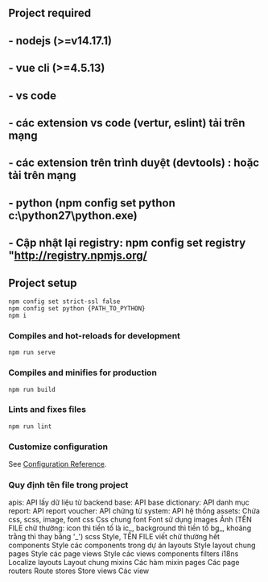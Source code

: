 ﻿

## Project required
## - nodejs (>=v14.17.1)
## - vue cli (>=4.5.13)
## - vs code
## - các extension vs code (vertur, eslint) tải trên mạng
## - các extension trên trình duyệt (devtools) : hoặc tải trên mạng
## - python (npm config set python c:\python27\python.exe)
## - Cập nhật lại registry: npm config set registry "http://registry.npmjs.org/

## Project setup
```
npm config set strict-ssl false
npm config set python {PATH_TO_PYTHON}
npm i
```

### Compiles and hot-reloads for development
```
npm run serve
```

### Compiles and minifies for production
```
npm run build
```

### Lints and fixes files
```
npm run lint
```

### Customize configuration
See [Configuration Reference](https://cli.vuejs.org/config/).

### Quy định tên file trong project
apis: API lấy dữ liệu từ backend
	base:						API base
	dictionary:					API danh mục
	report:						API report
	voucher:					API chứng từ
	system:						API hệ thống
assets: Chứa css, scss, image, font
	css							Css chung
	font						Font sử dụng
	images						Ảnh (TÊN FILE chữ thường: icon thì tiền tố là ic_, background thì tiền tố bg_, khoảng trằng thì thay bằng '_')
	scss						Style, TÊN FILE viết chữ thường hết
		components				Style các components trong dự án
		layouts					Style layout chung
		pages					Style các page
		views					Style các views
components
filters
i18ns							Localize
layouts							Layout chung
mixins							Các hàm mixin
pages							Các page
routers							Route
stores							Store
views							Các view